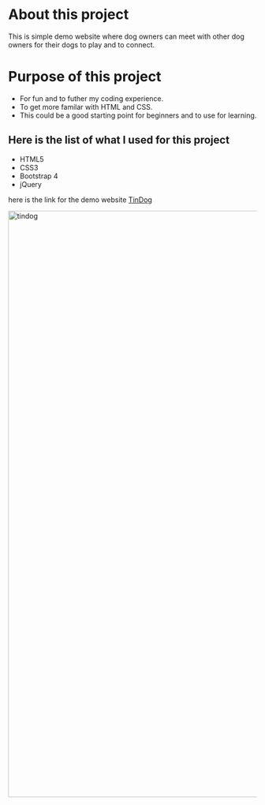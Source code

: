 # About this project
This is simple demo website where dog owners can meet with other dog owners for their dogs to play and to connect.

# Purpose of this project
* For fun and to futher my coding experience.
* To get more familar with HTML and CSS.
* This could be a good starting point for beginners and to use for learning.

## Here is the list of what I used for this project
* HTML5
* CSS3
* Bootstrap 4
* jQuery

here is the link for the demo website [TinDog](https://avtw37.github.io/tindog/)

<img width="1189" alt="tindog" src="https://user-images.githubusercontent.com/43705850/60318320-6cd23300-9927-11e9-9a57-735ce3f56375.png">
